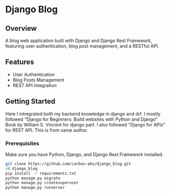 # Django Blog

## Overview

A blog web application built with Django and Django Rest Framework, featuring user authentication, blog post management, and a RESTful API.

## Features

- User Authentication
- Blog Posts Management
- REST API Integration

## Getting Started
Here I intregrated both my backend knowledge in django and drf. I mostly followed "Django for Beginners: Build websites with Python and Django" Book by William S. Vincent for django part. I also followed "Django for APIs" for REST API. This is from same author.
### Prerequisites

Make sure you have Python, Django, and Django Rest Framework installed.

```bash
git clone https://github.com/carbon-ahs/django_blog.git
cd django_blog
pip install -r requirements.txt
python manage.py migrate
python manage.py createsuperuser
python manage.py runserver